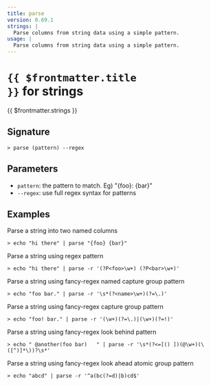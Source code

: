 ```yaml
---
title: parse
version: 0.69.1
strings: |
  Parse columns from string data using a simple pattern.
usage: |
  Parse columns from string data using a simple pattern.
---
```


# <code>{{ $frontmatter.title }}</code> for strings

<div class='command-title'>{{ $frontmatter.strings }}</div>

## Signature

```> parse (pattern) --regex```

## Parameters

 -  `pattern`: the pattern to match. Eg) "{foo}: {bar}"
 -  `--regex`: use full regex syntax for patterns

## Examples

Parse a string into two named columns
```shell
> echo "hi there" | parse "{foo} {bar}"
```

Parse a string using regex pattern
```shell
> echo "hi there" | parse -r '(?P<foo>\w+) (?P<bar>\w+)'
```

Parse a string using fancy-regex named capture group pattern
```shell
> echo "foo bar." | parse -r '\s*(?<name>\w+)(?=\.)'
```

Parse a string using fancy-regex capture group pattern
```shell
> echo "foo! bar." | parse -r '(\w+)(?=\.)|(\w+)(?=!)'
```

Parse a string using fancy-regex look behind pattern
```shell
> echo " @another(foo bar)   " | parse -r '\s*(?<=[() ])(@\w+)(\([^)]*\))?\s*'
```

Parse a string using fancy-regex look ahead atomic group pattern
```shell
> echo "abcd" | parse -r '^a(bc(?=d)|b)cd$'
```
